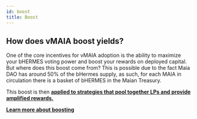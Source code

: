 ```yaml
---
id: boost
title: Boost
---
```


## How does vMAIA boost yields?

One of the core incentives for vMAIA adoption is the ability to maximize your bHERMES voting power and boost your rewards on deployed capital. But where does this boost come from? This is possible due to the fact Maia DAO has around 50% of the bHermes supply, as such, for each MAIA in circulation there is a basket of bHERMES in the Maian Treasury. 

This boost is then [**applied to strategies that pool together LPs and provide amplified rewards.**](/protocols/overview/tokenomics/strategies) 

[**Learn more about boosting**](/protocols/Hermes/overview/tokenomics/utility-tokens/bhermes-boost)


























